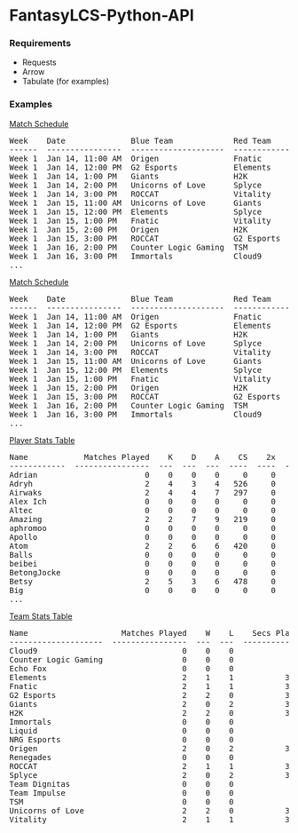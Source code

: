 # FantasyLCS-Python-API

### Requirements
- Requests
- Arrow
- Tabulate (for examples)


### Examples

[Match Schedule](https://github.com/0Zaga0/FantasyLCS-Python-API/blob/master/examples/match_schedule.py)
<pre>
Week    Date              Blue Team             Red Team              Completed
------  ----------------  --------------------  --------------------  -----------
Week 1  Jan 14, 11:00 AM  Origen                Fnatic                Y
Week 1  Jan 14, 12:00 PM  G2 Esports            Elements              Y
Week 1  Jan 14, 1:00 PM   Giants                H2K                   Y
Week 1  Jan 14, 2:00 PM   Unicorns of Love      Splyce                Y
Week 1  Jan 14, 3:00 PM   ROCCAT                Vitality              Y
Week 1  Jan 15, 11:00 AM  Unicorns of Love      Giants                Y
Week 1  Jan 15, 12:00 PM  Elements              Splyce                Y
Week 1  Jan 15, 1:00 PM   Fnatic                Vitality              Y
Week 1  Jan 15, 2:00 PM   Origen                H2K                   Y
Week 1  Jan 15, 3:00 PM   ROCCAT                G2 Esports            Y
Week 1  Jan 16, 2:00 PM   Counter Logic Gaming  TSM                   N
Week 1  Jan 16, 3:00 PM   Immortals             Cloud9                N
...
</pre>

[Match Schedule](https://github.com/0Zaga0/FantasyLCS-Python-API/blob/master/examples/match_schedule.py)
<pre>
Week    Date              Blue Team             Red Team              Completed
------  ----------------  --------------------  --------------------  -----------
Week 1  Jan 14, 11:00 AM  Origen                Fnatic                Y
Week 1  Jan 14, 12:00 PM  G2 Esports            Elements              Y
Week 1  Jan 14, 1:00 PM   Giants                H2K                   Y
Week 1  Jan 14, 2:00 PM   Unicorns of Love      Splyce                Y
Week 1  Jan 14, 3:00 PM   ROCCAT                Vitality              Y
Week 1  Jan 15, 11:00 AM  Unicorns of Love      Giants                Y
Week 1  Jan 15, 12:00 PM  Elements              Splyce                Y
Week 1  Jan 15, 1:00 PM   Fnatic                Vitality              Y
Week 1  Jan 15, 2:00 PM   Origen                H2K                   Y
Week 1  Jan 15, 3:00 PM   ROCCAT                G2 Esports            Y
Week 1  Jan 16, 2:00 PM   Counter Logic Gaming  TSM                   N
Week 1  Jan 16, 3:00 PM   Immortals             Cloud9                N
...
</pre>

[Player Stats Table](https://github.com/0Zaga0/FantasyLCS-Python-API/blob/master/examples/player_stats_table.py)
<pre>
Name            Matches Played    K    D    A    CS    2x    3x    4x    5x    10+ K/A
------------  ----------------  ---  ---  ---  ----  ----  ----  ----  ----  ---------
Adrian                       0    0    0    0     0     0     0     0     0          0
Adryh                        2    4    3    4   526     0     0     0     0          0
Airwaks                      2    4    4    7   297     0     0     0     0          0
Alex Ich                     0    0    0    0     0     0     0     0     0          0
Altec                        0    0    0    0     0     0     0     0     0          0
Amazing                      2    2    7    9   219     0     0     0     0          0
aphromoo                     0    0    0    0     0     0     0     0     0          0
Apollo                       0    0    0    0     0     0     0     0     0          0
Atom                         2    2    6    6   420     0     0     0     0          0
Balls                        0    0    0    0     0     0     0     0     0          0
beibei                       0    0    0    0     0     0     0     0     0          0
BetongJocke                  0    0    0    0     0     0     0     0     0          0
Betsy                        2    5    3    6   478     0     0     0     0          0
Big                          0    0    0    0     0     0     0     0     0          0
...
</pre>

[Team Stats Table](https://github.com/0Zaga0/FantasyLCS-Python-API/blob/master/examples/team_stats_table.py)
<pre>
Name                    Matches Played    W    L    Secs Played    1st B    Tw    Dr    Ba    <30m W
--------------------  ----------------  ---  ---  -------------  -------  ----  ----  ----  --------
Cloud9                               0    0    0              0        0     0     0     0         0
Counter Logic Gaming                 0    0    0              0        0     0     0     0         0
Echo Fox                             0    0    0              0        0     0     0     0         0
Elements                             2    1    1           3464        2    10     3     1         0
Fnatic                               2    1    1           3815        0    13     3     1         0
G2 Esports                           2    2    0           3004        0    20     3     2         2
Giants                               2    0    2           3831        1     6     1     0         0
H2K                                  2    2    0           3242        1    20     2     2         2
Immortals                            0    0    0              0        0     0     0     0         0
Liquid                               0    0    0              0        0     0     0     0         0
NRG Esports                          0    0    0              0        0     0     0     0         0
Origen                               2    0    2           3859        1     2     3     0         0
Renegades                            0    0    0              0        0     0     0     0         0
ROCCAT                               2    1    1           3546        2    15     3     1         0
Splyce                               2    0    2           3515        0     7     0     0         0
Team Dignitas                        0    0    0              0        0     0     0     0         0
Team Impulse                         0    0    0              0        0     0     0     0         0
TSM                                  0    0    0              0        0     0     0     0         0
Unicorns of Love                     2    2    0           3907        2    20     5     3         1
Vitality                             2    1    1           3765        1    15     4     1         1
</pre>
